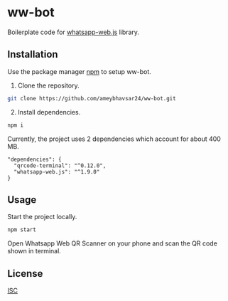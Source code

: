 # ww-bot

Boilerplate code for [whatsapp-web.js](https://github.com/pedroslopez/whatsapp-web.js) library.

## Installation

Use the package manager [npm](https://www.npmjs.com/) to setup ww-bot.

1. Clone the repository.
```bash
git clone https://github.com/ameybhavsar24/ww-bot.git
```

2. Install dependencies.
```bash
npm i
```
Currently, the project uses 2 dependencies which account for about 400 MB.
```
"dependencies": {
  "qrcode-terminal": "^0.12.0",
  "whatsapp-web.js": "^1.9.0"
}
```

## Usage
Start the project locally.
```bash
npm start
```
Open Whatsapp Web QR Scanner on your phone and scan the QR code shown in terminal.

## License
[ISC](https://choosealicense.com/licenses/isc/)
